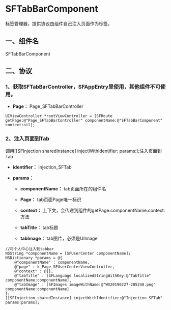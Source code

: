 # SFTabBarComponent

标签管理器，提供协议由组件自己注入页面作为标签。

## 一、组件名

SFTabBarComponent

## 二、协议

### 1、获取SFTabBarController，SFAppEntry里使用，其他组件不可使用。

- **Page：** Page_SFTabBarController

```
UIViewController *rootViewController = [SFRoute getPage:@"Page_SFTabBarController" componentName:@"SFTabBarComponent" context:nil];
```

### 2、注入页面到Tab

调用[[SFInjection sharedInstance] injectWithIdentifier: params:];注入页面到Tab

- **identifier：** Injection_SFTab

- **params：**

  - **componentName：** tab页面所在的组件名

  - **Page：** tab页面Page唯一标识

  - **context：** 上下文，会传递到组件的getPage:componentName:context:方法

  - **tabTitle：** tab标题

  - **tabImage：** tab图片，必须是UIImage

```
//将个人中心注入到tabbar
NSString *componentName = [SFUserCenter componentName];
NSDictionary *params = @{
    @"componentName" : componentName,
    @"page" : k_Page_SFUserCenterViewController,
    @"context" : @{},
    @"tabTitle" : [SFLanguage localizedStringWithKey:@"TabTitle" componentName:componentName],
    @"tabImage" : [SFImages imageWithName:@"WX20190227-205248.png" componentName:componentName]
};
[[SFInjection sharedInstance] injectWithIdentifier:@"Injection_SFTab" params:params];
```


